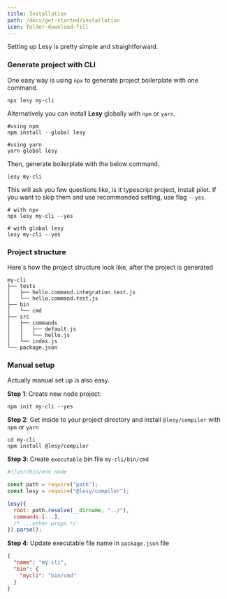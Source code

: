 ```yaml
---
title: Installation
path: /docs/get-started/installation
icon: folder-download-fill
---
```


Setting up Lesy is pretty simple and straightforward.

### Generate project with CLI

One easy way is using `npx` to generate project boilerplate with one command.

```shell
npx lesy my-cli
```

Alternatively you can install **Lesy** globally with `npm` or `yarn`.

```shell
#using npm
npm install --global lesy

#using yarn
yarn global lesy
```

Then, generate boilerplate with the below command,

```shell
lesy my-cli
```

This will ask you few questions like, is it typescript project, install pilot. If you want to skip them and use recommended setting, use flag `--yes`.

```shell
# with npx
npx lesy my-cli --yes

# with global lesy
lesy my-cli --yes
```

### Project structure

Here's how the project structure look like, after the project is generated

```
my-cli
├── tests
│   ├── hello.command.integration.test.js
│   └── hello.command.test.js
├── bin
│   └── cmd
├── src
│   ├── commands
│   │   ├── default.js
│   │   └── hello.js
│   └── index.js
└── package.json
```

### Manual setup

Actually manual set up is also easy.

**Step 1**: Create new node project:

```shell
npm init my-cli --yes
```

**Step 2**: Get inside to your project directory and install `@lesy/compiler` with `npm` or `yarn`

```shell
cd my-cli
npm install @lesy/compiler
```

**Step 3**: Create `executable` bin file `my-cli/bin/cmd`

```js
#!/usr/bin/env node

const path = require("path");
const lesy = require("@lesy/compiler");

lesy({
  root: path.resolve(__dirname, "../"),
  commands:[...],
  /* ...other props */
}).parse();
```

**Step 4**: Update executable file name in `package.json` file

```json
{
  "name": "my-cli",
  "bin": {
    "mycli": "bin/cmd"
  }
}
```
